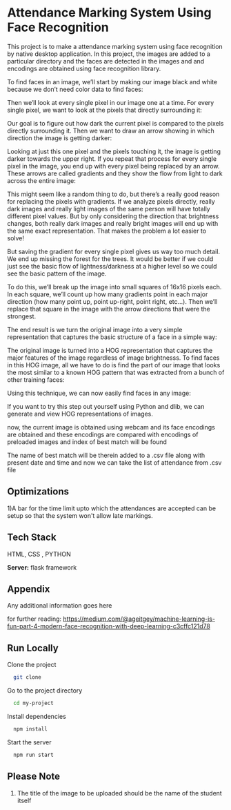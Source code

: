 # Attendance Marking System Using Face Recognition

This project is to make a attendance marking system using face recognition by native desktop application.
In this project, the images are added to a particular directory and the faces are detected in the images and and encodings are obtained using face recognition library.

To find faces in an image, we’ll start by making our image black and white because we don’t need color data to find faces:


Then we’ll look at every single pixel in our image one at a time. For every single pixel, we want to look at the pixels that directly surrounding it:


Our goal is to figure out how dark the current pixel is compared to the pixels directly surrounding it. Then we want to draw an arrow showing in which direction the image is getting darker:


Looking at just this one pixel and the pixels touching it, the image is getting darker towards the upper right.
If you repeat that process for every single pixel in the image, you end up with every pixel being replaced by an arrow. These arrows are called gradients and they show the flow from light to dark across the entire image:


This might seem like a random thing to do, but there’s a really good reason for replacing the pixels with gradients. If we analyze pixels directly, really dark images and really light images of the same person will have totally different pixel values. But by only considering the direction that brightness changes, both really dark images and really bright images will end up with the same exact representation. That makes the problem a lot easier to solve!

But saving the gradient for every single pixel gives us way too much detail. We end up missing the forest for the trees. It would be better if we could just see the basic flow of lightness/darkness at a higher level so we could see the basic pattern of the image.

To do this, we’ll break up the image into small squares of 16x16 pixels each. In each square, we’ll count up how many gradients point in each major direction (how many point up, point up-right, point right, etc…). Then we’ll replace that square in the image with the arrow directions that were the strongest.

The end result is we turn the original image into a very simple representation that captures the basic structure of a face in a simple way:


The original image is turned into a HOG representation that captures the major features of the image regardless of image brightnesss.
To find faces in this HOG image, all we have to do is find the part of our image that looks the most similar to a known HOG pattern that was extracted from a bunch of other training faces:


Using this technique, we can now easily find faces in any image:


If you want to try this step out yourself using Python and dlib, we can  generate and view HOG representations of images. 

now, the current image is obtained using webcam and its face encodings are obtained and these encodings are compared with encodings of preloaded images and index of best match will be found

The name of best match will be therein added to a .csv file along with present date and time and now we can take the list of attendance from .csv file 
## Optimizations

1)A bar for the time limit upto which the attendances are accepted can be setup so that the system won't allow late markings. 
## Tech Stack

 HTML, CSS , PYTHON

**Server:** flask framework


## Appendix

Any additional information goes here

for further reading:
https://medium.com/@ageitgey/machine-learning-is-fun-part-4-modern-face-recognition-with-deep-learning-c3cffc121d78
## Run Locally

Clone the project

```bash
  git clone 
```

Go to the project directory

```bash
  cd my-project
```

Install dependencies

```bash
  npm install
```

Start the server

```bash
  npm run start
```


## Please Note

1) The title of the image to be uploaded should be the name of the student itself


